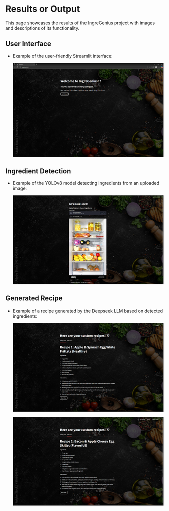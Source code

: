# Results or Output

This page showcases the results of the IngreGenius project with images and descriptions of its functionality.

## User Interface
- Example of the user-friendly Streamlit interface:
  
  ![UI_Screenshot](src/assets/images/UI_Screenshot.png)

## Ingredient Detection
- Example of the YOLOv8 model detecting ingredients from an uploaded image:
  
  ![food_detection_Screenshot](src/assets/images/food_detection_Screenshot.png)

## Generated Recipe
- Example of a recipe generated by the Deepseek LLM based on detected ingredients:
  
  ![Generated Recipe Example-01](src/assets/images/recipe_generation_Screenshot-01.png)

  ![Generated Recipe Example-02](src/assets/images/recipe_generation_Screenshot-02.png)
